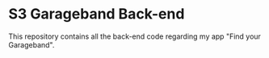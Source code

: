# S3 Garageband Back-end
This repository contains all the back-end code regarding my app "Find your Garageband".
